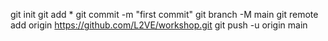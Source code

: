 git init
git add *
git commit -m "first commit"
git branch -M main
git remote add origin https://github.com/L2VE/workshop.git
git push -u origin main